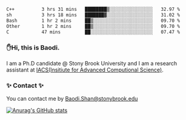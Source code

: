 <!--START_SECTION:waka-->

```txt
C++          3 hrs 31 mins   ████████▒░░░░░░░░░░░░░░░░   32.97 %
sh           3 hrs 18 mins   ███████▓░░░░░░░░░░░░░░░░░   31.02 %
Bash         1 hr 2 mins     ██▒░░░░░░░░░░░░░░░░░░░░░░   09.70 %
Other        1 hr 2 mins     ██▒░░░░░░░░░░░░░░░░░░░░░░   09.70 %
C            47 mins         ██░░░░░░░░░░░░░░░░░░░░░░░   07.47 %
```

<!--END_SECTION:waka-->

### ✋Hi, this is Baodi. 

I am a Ph.D candidate @ Stony Brook University and I am a research assistant at [IACS(Insitiute for Advanced Computional Science)](https://iacs.stonybrook.edu/).

### ✨ Contact ✨

You can contact me by [Baodi.Shan@stonybrook.edu](mailto:Baodi.Shan@stonybrook.edu)

[![Anurag's GitHub stats](https://github-readme-stats.vercel.app/api?username=lwshanbd&theme=jolly&show_icons=true&count_private=true&include_all_commits=true)](https://github.com/anuraghazra/github-readme-stats)



<!--
**lwshanbd/lwshanbd** is a ✨ _special_ ✨ repository because its `README.md` (this file) appears on your GitHub profile.

Here are some ideas to get you started:

- 🔭 I’m currently working on ...
- 🌱 I’m currently learning ...
- 👯 I’m looking to collaborate on ...
- 🤔 I’m looking for help with ...
- 💬 Ask me about ...
- 📫 How to reach me: ...
- 😄 Pronouns: ...
- ⚡ Fun fact: ...
-->
